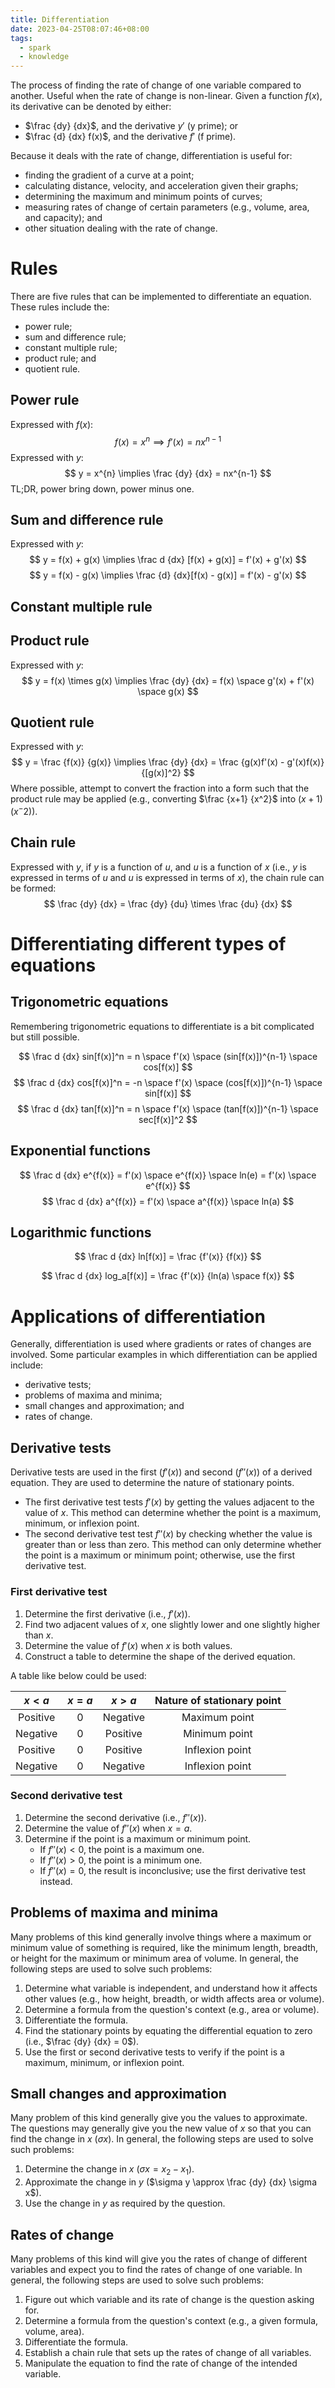 ```yaml
---
title: Differentiation
date: 2023-04-25T08:07:46+08:00
tags:
  - spark
  - knowledge
---
```


The process of finding the rate of change of one variable compared to another. Useful when the rate of change is non-linear. Given a function $f(x)$, its derivative can be denoted by either:
- $\frac {dy} {dx}$, and the derivative $y'$ (y prime); or
- $\frac {d} {dx} f(x)$, and the derivative $f'$ (f prime).

Because it deals with the rate of change, differentiation is useful for:
- finding the gradient of a curve at a point;
- calculating distance, velocity, and acceleration given their graphs;
- determining the maximum and minimum points of curves;
- measuring rates of change of certain parameters (e.g., volume, area, and capacity); and
- other situation dealing with the rate of change.

# Rules

There are five rules that can be implemented to differentiate an equation. These rules include the:
- power rule;
- sum and difference rule;
- constant multiple rule;
- product rule; and
- quotient rule.

## Power rule

Expressed with $f(x)$:
$$
f(x) = x^{n} \implies f'(x) = nx^{n-1}
$$
Expressed with $y$:
$$
y = x^{n} \implies \frac {dy} {dx} = nx^{n-1}
$$
TL;DR, power bring down, power minus one.

## Sum and difference rule
Expressed with $y$:
$$
y = f(x) + g(x) \implies \frac d {dx} [f(x) + g(x)] = f'(x) + g'(x)
$$
$$
y = f(x) - g(x) \implies \frac {d} {dx}[f(x) - g(x)] = f'(x) - g'(x)
$$

## Constant multiple rule

## Product rule
Expressed with $y$:
$$
y = f(x) \times g(x) \implies \frac {dy} {dx} = f(x) \space g'(x) + f'(x) \space g(x) 
$$

## Quotient rule
Expressed with $y$:
$$
y = \frac {f(x)} {g(x)} \implies \frac {dy} {dx} = \frac {g(x)f'(x) - g'(x)f(x)} {[g(x)]^2}
$$
Where possible, attempt to convert the fraction into a form such that the product rule may be applied (e.g., converting $\frac {x+1} {x^2}$ into $(x+1)(x^-2)$).

## Chain rule
Expressed with $y$, if $y$ is a function of $u$, and $u$ is a function of $x$ (i.e., $y$ is expressed in terms of $u$ and $u$ is expressed in terms of $x$), the chain rule can be formed:
$$
\frac {dy} {dx} = \frac {dy} {du} \times \frac {du} {dx}
$$

# Differentiating different types of equations

## Trigonometric equations
Remembering trigonometric equations to differentiate is a bit complicated but still possible.

$$
\frac d {dx} sin[f(x)]^n = n \space f'(x) \space (sin[f(x)])^{n-1} \space cos[f(x)]
$$
$$
\frac d {dx} cos[f(x)]^n = -n \space f'(x) \space (cos[f(x)])^{n-1} \space sin[f(x)]
$$
$$
\frac d {dx} tan[f(x)]^n = n \space f'(x) \space (tan[f(x)])^{n-1} \space sec[f(x)]^2
$$

## Exponential functions
$$
\frac d {dx} e^{f(x)} = f'(x) \space e^{f(x)} \space ln(e) = f'(x) \space e^{f(x)}
$$
$$
\frac d {dx} a^{f(x)} = f'(x) \space a^{f(x)} \space ln(a)
$$
## Logarithmic functions
$$
\frac d {dx} ln[f(x)] = \frac {f'(x)} {f(x)}
$$

$$
\frac d {dx} log_a[f(x)] = \frac {f'(x)} {ln(a) \space f(x)}
$$

# Applications of differentiation

Generally, differentiation is used where gradients or rates of changes are involved. Some particular examples in which differentiation can be applied include:
- derivative tests;
- problems of maxima and minima;
- small changes and approximation; and
- rates of change.

## Derivative tests
Derivative tests are used in the first ($f'(x)$) and second ($f''(x)$) of a derived equation. They are used to determine the nature of stationary points.
- The first derivative test tests $f'(x)$ by getting the values adjacent to the value of $x$. This method can determine whether the point is a maximum, minimum, or inflexion point.
- The second derivative test test $f''(x)$ by checking whether the value is greater than or less than zero. This method can only determine whether the point is a maximum or minimum point; otherwise, use the first derivative test.

### First derivative test
1. Determine the first derivative (i.e., $f'(x)$).
2. Find two adjacent values of $x$, one slightly lower and one slightly higher than $x$.
3. Determine the value of $f'(x)$ when $x$ is both values.
4. Construct a table to determine the shape of the derived equation.

A table like below could be used:

| $x < a$  | $x = a$ | $x > a$  | Nature of stationary point |
| :------: | :-----: | :------: | :------------------------: |
| Positive |    0    | Negative |       Maximum point        |
| Negative |    0    | Positive |       Minimum point        |
| Positive |    0    | Positive |      Inflexion point       |
| Negative |    0    | Negative |      Inflexion point       |

### Second derivative test
1. Determine the second derivative (i.e., $f''(x)$).
2. Determine the value of $f''(x)$ when $x = a$.
3. Determine if the point is a maximum or minimum point.
	- If $f''(x) < 0$, the point is a maximum one.
	- If $f''(x) > 0$, the point is a minimum one.
	- If $f''(x) = 0$, the result is inconclusive; use the first derivative test instead.

## Problems of maxima and minima
Many problems of this kind generally involve things where a maximum or minimum value of something is required, like the minimum length, breadth, or height for the maximum or minimum area of volume. In general, the following steps are used to solve such problems:
1. Determine what variable is independent, and understand how it affects other values (e.g., how height, breadth, or width affects area or volume).
2. Determine a formula from the question's context (e.g., area or volume).
3. Differentiate the formula.
4. Find the stationary points by equating the differential equation to zero (i.e., $\frac {dy} {dx} = 0$).
5. Use the first or second derivative tests to verify if the point is a maximum, minimum, or inflexion point.

## Small changes and approximation
Many problem of this kind generally give you the values to approximate. The questions may generally give you the new value of $x$ so that you can find the change in $x$ ($\sigma x$). In general, the following steps are used to solve such problems:
1. Determine the change in $x$ ($\sigma x = x_2 - x_1$).
2. Approximate the change in $y$ ($\sigma y \approx \frac {dy} {dx} \sigma x$).
3. Use the change in $y$ as required by the question.

## Rates of change
Many problems of this kind will give you the rates of change of different variables and expect you to find the rates of change of one variable. In general, the following steps are used to solve such problems:
1. Figure out which variable and its rate of change is the question asking for.
2. Determine a formula from the question's context (e.g., a given formula, volume, area).
3. Differentiate the formula.
4. Establish a chain rule that sets up the rates of change of all variables.
5. Manipulate the equation to find the rate of change of the intended variable.
